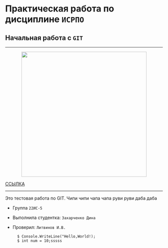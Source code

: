 # Практическая работа по дисциплине ``ИСРПО``

## Начальная работа с ``GIT``

-----

<p align="center"> <img src="https://okchicas.com/wp-content/uploads/2015/03/Porque-toda-chica-debe-tener-un-gato-Munchkin-10-e1427477369716.jpg" width="400"></p>
<p><a href="https://www.youtube.com/@Max_Katz"> ССЫЛКА </a></p>

-----

Это тестовая работа по GIT. Чипи чипи чапа чапа руви руви даба даба

* Группа ``22ИС-5``
* Выполнила студентка: ``Захарченко Дина``
* Проверил: ``Литвинов И.В.``

        $ Console.WriteLine("Hello,World!);
        $ int num = 10;sssss
